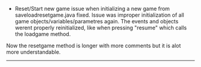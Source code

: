 * Reset/Start new game issue when initializing a new game from saveloadresetgame.java fixed. 
Issue was improper initialization of all game objects/variables/parametres again. The events and objects werent properly reinitialized, like when pressing "resume" which calls the loadgame method.

Now the resetgame method is longer with more comments but it is alot more understandable.

------------------------------------------